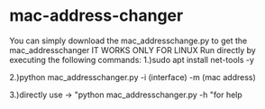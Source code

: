 # mac-address-changer
You can simply download the mac_addresschange.py to get the mac_addresschanger
IT WORKS ONLY FOR LINUX
Run directly by executing the following commands:
1.)sudo apt install net-tools -y

2.)python mac_addresschanger.py -i (interface) -m (mac address)

3.)directly use -> "python mac_addresschanger.py -h "for help
